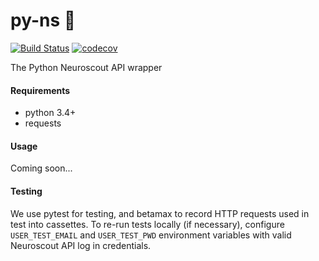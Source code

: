 # py-ns 🌲
[![Build Status](https://travis-ci.org/neuroscout/pyns.svg?branch=master)](https://travis-ci.org/neuroscout/pyns)
[![codecov](https://codecov.io/gh/neuroscout/pyns/branch/master/graph/badge.svg)](https://codecov.io/gh/neuroscout/pyns)

The Python Neuroscout API wrapper

#### Requirements
  - python 3.4+
  - requests

#### Usage
Coming soon...

#### Testing
We use pytest for testing, and betamax to record HTTP requests used in test into cassettes.
To re-run tests locally (if necessary), configure `USER_TEST_EMAIL` and `USER_TEST_PWD` environment variables with valid Neuroscout API log in credentials. 
